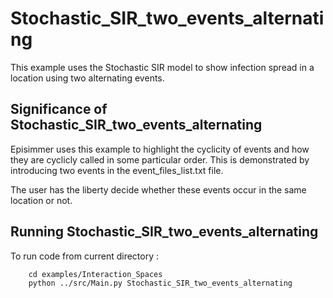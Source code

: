 # Stochastic_SIR_two_events_alternating
This example uses the Stochastic SIR model to show infection spread in a location using two alternating events.


## Significance of Stochastic_SIR_two_events_alternating
Episimmer uses this example to highlight the cyclicity of events and how they are cyclicly called in some particular order. This is demonstrated by introducing two events in the event_files_list.txt file.

The user has the liberty decide whether these events occur in the same location or not. 


## Running Stochastic_SIR_two_events_alternating
To run code from current directory :

		cd examples/Interaction_Spaces
		python ../src/Main.py Stochastic_SIR_two_events_alternating

		
